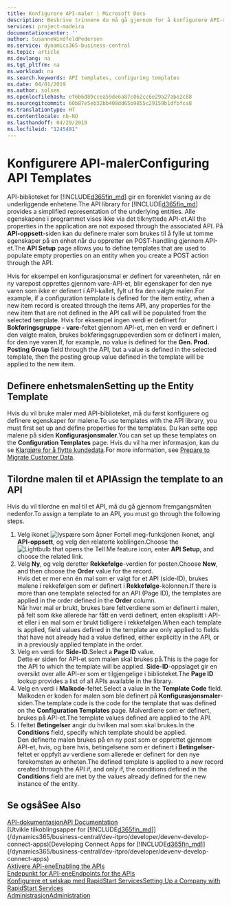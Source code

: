 ```yaml
---
title: Konfigurere API-maler | Microsoft Docs
description: Beskrive trinnene du må gå gjennom for å konfigurere API-maler for Dynamics 365 Business Central.
services: project-madeira
documentationcenter: ''
author: SusanneWindfeldPedersen
ms.service: dynamics365-business-central
ms.topic: article
ms.devlang: na
ms.tgt_pltfrm: na
ms.workload: na
ms.search.keywords: API templates, configuring templates
ms.date: 04/01/2019
ms.author: solsen
ms.openlocfilehash: ef6b6d89ccea59de6a87c062cc6e29a27abe2c88
ms.sourcegitcommit: 60b87e5eb32bb408dd65b9855c29159b1dfbfca8
ms.translationtype: HT
ms.contentlocale: nb-NO
ms.lasthandoff: 04/29/2019
ms.locfileid: "1245481"
---
```

# <a name="configuring-api-templates"></a><span data-ttu-id="7324e-103">Konfigurere API-maler</span><span class="sxs-lookup"><span data-stu-id="7324e-103">Configuring API Templates</span></span>
<span data-ttu-id="7324e-104">API-biblioteket for [!INCLUDE[d365fin_md](includes/d365fin_md.md)] gir en forenklet visning av de underliggende enhetene.</span><span class="sxs-lookup"><span data-stu-id="7324e-104">The API library for [!INCLUDE[d365fin_md](includes/d365fin_md.md)] provides a simplified representation of the underlying entities.</span></span> <span data-ttu-id="7324e-105">Alle egenskapene i programmet vises ikke via det tilknyttede API-et.</span><span class="sxs-lookup"><span data-stu-id="7324e-105">All the properties in the application are not exposed through the associated API.</span></span> <span data-ttu-id="7324e-106">På **API-oppsett**-siden kan du definere maler som brukes til å fylle ut tomme egenskaper på en enhet når du oppretter en POST-handling gjennom API-et.</span><span class="sxs-lookup"><span data-stu-id="7324e-106">The **API Setup** page allows you to define templates that are used to populate empty properties on an entity when you create a POST action through the API.</span></span> 

<span data-ttu-id="7324e-107">Hvis for eksempel en konfigurasjonsmal er definert for vareenheten, når en ny varepost opprettes gjennom vare-API-et, blir egenskaper for den nye varen som ikke er definert i API-kallet, fylt ut fra den valgte malen.</span><span class="sxs-lookup"><span data-stu-id="7324e-107">For example, if a configuration template is defined for the item entity, when a new item record is created through the items API, any properties for the new item that are not defined in the API call will be populated from the selected template.</span></span> <span data-ttu-id="7324e-108">Hvis for eksempel ingen verdi er definert for **Bokføringsgruppe - vare**-feltet gjennom API-et, men en verdi er definert i den valgte malen, brukes bokføringsgruppeverdien som er definert i malen, for den nye varen.</span><span class="sxs-lookup"><span data-stu-id="7324e-108">If, for example, no value is defined for the **Gen. Prod. Posting Group** field through the API, but a value is defined in the selected template, then the posting group value defined in the template will be applied to the new item.</span></span> 

## <a name="setting-up-the-entity-template"></a><span data-ttu-id="7324e-109">Definere enhetsmalen</span><span class="sxs-lookup"><span data-stu-id="7324e-109">Setting up the Entity Template</span></span>
<span data-ttu-id="7324e-110">Hvis du vil bruke maler med API-biblioteket, må du først konfigurere og definere egenskaper for malene.</span><span class="sxs-lookup"><span data-stu-id="7324e-110">To use templates with the API library, you must first set up and define properties for the templates.</span></span> <span data-ttu-id="7324e-111">Du kan sette opp malene på siden **Konfigurasjonsmaler**.</span><span class="sxs-lookup"><span data-stu-id="7324e-111">You can set up these templates on the **Configuration Templates** page.</span></span> <span data-ttu-id="7324e-112">Hvis du vil ha mer informasjon, kan du se [Klargjøre for å flytte kundedata](admin-use-templates-to-prepare-customer-data-for-migration.md).</span><span class="sxs-lookup"><span data-stu-id="7324e-112">For more information, see [Prepare to Migrate Customer Data](admin-use-templates-to-prepare-customer-data-for-migration.md).</span></span> 

## <a name="assign-the-template-to-an-api"></a><span data-ttu-id="7324e-113">Tilordne malen til et API</span><span class="sxs-lookup"><span data-stu-id="7324e-113">Assign the template to an API</span></span>

<span data-ttu-id="7324e-114">Hvis du vil tilordne en mal til et API, må du gå gjennom fremgangsmåten nedenfor.</span><span class="sxs-lookup"><span data-stu-id="7324e-114">To assign a template to an API, you must go through the following steps.</span></span>

1. <span data-ttu-id="7324e-115">Velg ikonet ![lyspære som åpner Fortell meg-funksjonen](media/ui-search/search_small.png "Fortell hva du vil gjøre") ikonet, angi **API-oppsett**, og velg den relaterte koblingen.</span><span class="sxs-lookup"><span data-stu-id="7324e-115">Choose the ![Lightbulb that opens the Tell Me feature](media/ui-search/search_small.png "Tell me what you want to do") icon, enter **API Setup**, and choose the related link.</span></span>
2. <span data-ttu-id="7324e-116">Velg **Ny**, og velg deretter **Rekkefølge**-verdien for posten.</span><span class="sxs-lookup"><span data-stu-id="7324e-116">Choose **New**, and then choose the **Order** value for the record.</span></span>  
<span data-ttu-id="7324e-117">Hvis det er mer enn én mal som er valgt for et API (side-ID), brukes malene i rekkefølgen som er definert i **Rekkefølge**-kolonnen.</span><span class="sxs-lookup"><span data-stu-id="7324e-117">If there is more than one template selected for an API (Page ID), the templates are applied in the order defined in the **Order** column.</span></span>   
<span data-ttu-id="7324e-118">Når hver mal er brukt, brukes bare feltverdiene som er definert i malen, på felt som ikke allerede har fått en verdi definert, enten eksplisitt i API-et eller i en mal som er brukt tidligere i rekkefølgen.</span><span class="sxs-lookup"><span data-stu-id="7324e-118">When each template is applied, field values defined in the template are only applied to fields that have not already had a value defined, either explicitly in the API, or in a previously applied template in the order.</span></span> 
3. <span data-ttu-id="7324e-119">Velg en verdi for **Side-ID**.</span><span class="sxs-lookup"><span data-stu-id="7324e-119">Select a **Page ID** value.</span></span>  
<span data-ttu-id="7324e-120">Dette er siden for API-et som malen skal brukes på.</span><span class="sxs-lookup"><span data-stu-id="7324e-120">This is the page for the API to which the template will be applied.</span></span> <span data-ttu-id="7324e-121">**Side-ID**-oppslaget gir en oversikt over alle API-er som er tilgjengelige i biblioteket.</span><span class="sxs-lookup"><span data-stu-id="7324e-121">The **Page ID** lookup provides a list of all APIs available in the library.</span></span>
4. <span data-ttu-id="7324e-122">Velg en verdi i **Malkode**-feltet.</span><span class="sxs-lookup"><span data-stu-id="7324e-122">Select a value in the **Template Code** field.</span></span>  
<span data-ttu-id="7324e-123">Malkoden er koden for malen som ble definert på **Konfigurasjonsmaler**-siden.</span><span class="sxs-lookup"><span data-stu-id="7324e-123">The template code is the code for the template that was defined on the **Configuration Templates** page.</span></span> <span data-ttu-id="7324e-124">Malverdiene som er definert, brukes på API-et.</span><span class="sxs-lookup"><span data-stu-id="7324e-124">The template values defined are applied to the API.</span></span> 
5. <span data-ttu-id="7324e-125">I feltet **Betingelser** angir du hvilken mal som skal brukes.</span><span class="sxs-lookup"><span data-stu-id="7324e-125">In the **Conditions** field, specify which template should be applied.</span></span>  
<span data-ttu-id="7324e-126">Den definerte malen brukes på en ny post som er opprettet gjennom API-et, hvis, og bare hvis, betingelsene som er definert i **Betingelser**-feltet er oppfylt av verdiene som allerede er definert for den nye forekomsten av enheten.</span><span class="sxs-lookup"><span data-stu-id="7324e-126">The defined template is applied to a new record created through the API if, and only if, the conditions defined in the **Conditions** field are met by the values already defined for the new instance of the entity.</span></span>

## <a name="see-also"></a><span data-ttu-id="7324e-127">Se også</span><span class="sxs-lookup"><span data-stu-id="7324e-127">See Also</span></span>
[<span data-ttu-id="7324e-128">API-dokumentasjon</span><span class="sxs-lookup"><span data-stu-id="7324e-128">API Documentation</span></span>](/dynamics-nav/fin-graph)  
<span data-ttu-id="7324e-129">[Utvikle tilkoblingsapper for [!INCLUDE[d365fin_md](includes/d365fin_md.md)]](/dynamics365/business-central/dev-itpro/developer/devenv-develop-connect-apps)</span><span class="sxs-lookup"><span data-stu-id="7324e-129">[Developing Connect Apps for [!INCLUDE[d365fin_md](includes/d365fin_md.md)]](/dynamics365/business-central/dev-itpro/developer/devenv-develop-connect-apps)</span></span>  
[<span data-ttu-id="7324e-130">Aktivere API-ene</span><span class="sxs-lookup"><span data-stu-id="7324e-130">Enabling the APIs</span></span>](/dynamics-nav/enabling-apis-for-dynamics-nav)  
[<span data-ttu-id="7324e-131">Endepunkt for API-ene</span><span class="sxs-lookup"><span data-stu-id="7324e-131">Endpoints for the APIs</span></span>](/dynamics-nav/endpoints-apis-for-dynamics)  
[<span data-ttu-id="7324e-132">Konfigurere et selskap med RapidStart Services</span><span class="sxs-lookup"><span data-stu-id="7324e-132">Setting Up a Company with RapidStart Services</span></span>](admin-set-up-a-company-with-rapidstart.md)  
[<span data-ttu-id="7324e-133">Administrasjon</span><span class="sxs-lookup"><span data-stu-id="7324e-133">Administration</span></span>](admin-setup-and-administration.md)